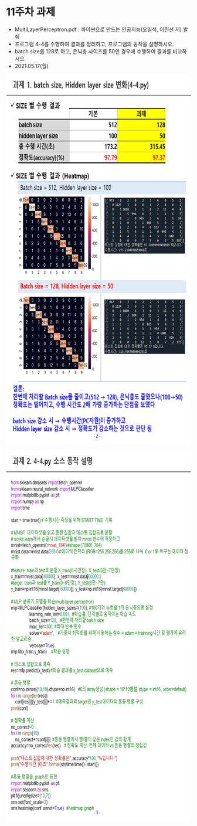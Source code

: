 # 11주차 과제
 - MultiLayerPerceptron.pdf  : 파이썬으로 만드는 인공지능(오일석, 이진선 저) 발췌
 - 프로그램 4-4를 수행하여 결과를 정리하고, 프로그램의 동작을 설명하시오.
 - batch size를 128로 하고, 은닉층 사이즈를 50인 경우에 수행하여 결과를 비교하시오.
 - 2021.05.17(월)
 
<p> <img src="https://github.com/ByeongKeun/Industrial-AI/blob/master/images/mlp1.PNG" border="0" width="720" height="1010"> </p>
<p> <img src="https://github.com/ByeongKeun/Industrial-AI/blob/master/images/mlp2.PNG" border="0" width="720" height="1010"> </p>
